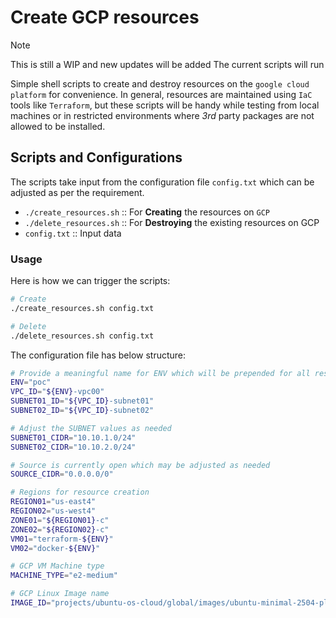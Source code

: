 # Create GCP resources

> [!NOTE]  
> This is still a WIP and new updates will be added
> The current scripts will run

Simple shell scripts to create and destroy resources on the `google cloud platform` for convenience.
In general, resources are maintained using `IaC` tools like `Terraform`, but these scripts will be handy while testing from local machines or in restricted environments where *3rd* party packages are not allowed to be installed.

## Scripts and Configurations
The scripts take input from the configuration file `config.txt` which can be adjusted as per the requirement.

+ `./create_resources.sh` :: For **Creating** the resources on `GCP`
+ `./delete_resources.sh` :: For **Destroying** the existing resources on GCP
+ `config.txt` :: Input data

### Usage
Here is how we can trigger the scripts:

```bash
# Create
./create_resources.sh config.txt

# Delete
./delete_resources.sh config.txt
```

The configuration file has below structure:
```sh
# Provide a meaningful name for ENV which will be prepended for all resources
ENV="poc"
VPC_ID="${ENV}-vpc00"
SUBNET01_ID="${VPC_ID}-subnet01"
SUBNET02_ID="${VPC_ID}-subnet02"

# Adjust the SUBNET values as needed
SUBNET01_CIDR="10.10.1.0/24"
SUBNET02_CIDR="10.10.2.0/24"

# Source is currently open which may be adjusted as needed
SOURCE_CIDR="0.0.0.0/0"

# Regions for resource creation
REGION01="us-east4"
REGION02="us-west4"
ZONE01="${REGION01}-c"
ZONE02="${REGION02}-c"
VM01="terraform-${ENV}"
VM02="docker-${ENV}"

# GCP VM Machine type
MACHINE_TYPE="e2-medium"

# GCP Linux Image name
IMAGE_ID="projects/ubuntu-os-cloud/global/images/ubuntu-minimal-2504-plucky-amd64-v20250430"
```
